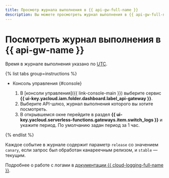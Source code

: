 ```yaml
---
title: Просмотр журнала выполнения в {{ api-gw-full-name }}
description: Вы можете просмотреть журнал выполнения в {{ api-gw-full-name }} с помощью консоли управления. Для этого выберите сервис {{ api-gw-name }}, выберите API-шлюз, журнал выполнения которого вы хотите посмотреть. В открывшемся окне перейдите в раздел Логи и укажите период. По умолчанию задан период за 1 час. Время в журнале выполнения указано по UTC.
---
```


# Посмотреть журнал выполнения в {{ api-gw-name }}

Время в журнале выполнения указано по [UTC](https://ru.wikipedia.org/wiki/Всемирное_координированное_время).

{% list tabs group=instructions %}

- Консоль управления {#console}

    1. В [консоли управления]({{ link-console-main }}) выберите сервис **{{ ui-key.yacloud.iam.folder.dashboard.label_api-gateway }}**.
    1. Выберите API-шлюз, журнал выполнения которого вы хотите посмотреть.
    1. В открывшемся окне перейдите в раздел **{{ ui-key.yacloud.serverless-functions.gateways.item.switch_logs }}** и укажите период. По умолчанию задан период за 1 час.

{% endlist %}

Каждое событие в журнале содержит параметр `release` со значением `canary`, если запрос был обработан канареечным релизом, и `stable` — текущим.

Подробнее о работе с логами в [документации {{ cloud-logging-full-name }}](../../logging/).

